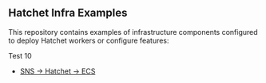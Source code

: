## Hatchet Infra Examples

This repository contains examples of infrastructure components configured to deploy Hatchet workers or configure features:

Test 10

- [SNS -> Hatchet -> ECS](./sns-ecs-example/)
